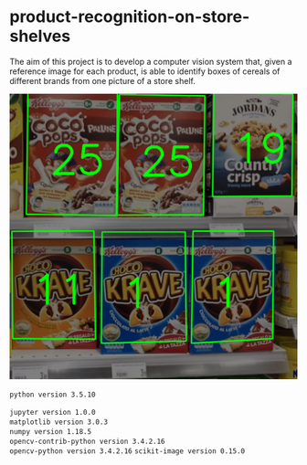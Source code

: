 # product-recognition-on-store-shelves

The aim of this project is to develop a computer vision system that, given a reference image for each product, is able to identify boxes of cereals of different brands from one picture of a store shelf.

![image](output/step_C/m5.png)

`python version 3.5.10`

`jupyter version 1.0.0`  
`matplotlib version 3.0.3`  
`numpy version 1.18.5`  
`opencv-contrib-python version 3.4.2.16`  
`opencv-python version 3.4.2.16`
`scikit-image version 0.15.0`